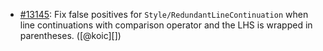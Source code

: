 * [#13145](https://github.com/rubocop/rubocop/issues/13145): Fix false positives for `Style/RedundantLineContinuation` when line continuations with comparison operator and the LHS is wrapped in parentheses. ([@koic][])
